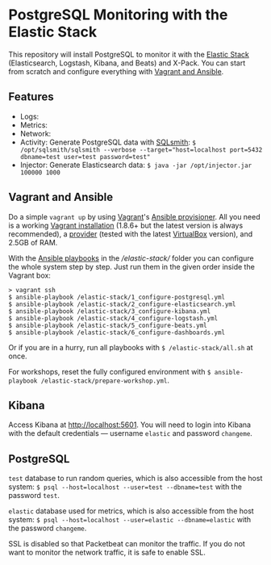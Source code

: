 # PostgreSQL Monitoring with the Elastic Stack

This repository will install PostgreSQL to monitor it with the [Elastic Stack](https://www.elastic.co/products) (Elasticsearch, Logstash, Kibana, and Beats) and X-Pack. You can start from scratch and configure everything with [Vagrant and Ansible](#vagrant-and-ansible).



## Features

* Logs:
* Metrics:
* Network:
* Activity: Generate PostgreSQL data with [SQLsmith](https://github.com/anse1/sqlsmith): `$ /opt/sqlsmith/sqlsmith --verbose --target="host=localhost port=5432 dbname=test user=test password=test"`
* Injector: Generate Elasticsearch data: `$ java -jar /opt/injector.jar 100000 1000`



## Vagrant and Ansible

Do a simple `vagrant up` by using [Vagrant](https://www.vagrantup.com)'s [Ansible provisioner](https://www.vagrantup.com/docs/provisioning/ansible.html). All you need is a working [Vagrant installation](https://www.vagrantup.com/docs/installation/) (1.8.6+ but the latest version is always recommended), a [provider](https://www.vagrantup.com/docs/providers/) (tested with the latest [VirtualBox](https://www.virtualbox.org) version), and 2.5GB of RAM.

With the [Ansible playbooks](https://docs.ansible.com/ansible/playbooks.html) in the */elastic-stack/* folder you can configure the whole system step by step. Just run them in the given order inside the Vagrant box:

```
> vagrant ssh
$ ansible-playbook /elastic-stack/1_configure-postgresql.yml
$ ansible-playbook /elastic-stack/2_configure-elasticsearch.yml
$ ansible-playbook /elastic-stack/3_configure-kibana.yml
$ ansible-playbook /elastic-stack/4_configure-logstash.yml
$ ansible-playbook /elastic-stack/5_configure-beats.yml
$ ansible-playbook /elastic-stack/6_configure-dashboards.yml
```

Or if you are in a hurry, run all playbooks with `$ /elastic-stack/all.sh` at once.

For workshops, reset the fully configured environment with `$ ansible-playbook /elastic-stack/prepare-workshop.yml`.


## Kibana

Access Kibana at [http://localhost:5601](http://localhost:5601). You will need to login into Kibana with the default credentials — username `elastic` and password `changeme`.



## PostgreSQL

`test` database to run random queries, which is also accessible from the host system: `$ psql --host=localhost --user=test --dbname=test` with the password `test`.

`elastic` database used for metrics, which is also accessible from the host system: `$ psql --host=localhost --user=elastic --dbname=elastic` with the password `changeme`.

SSL is disabled so that Packetbeat can monitor the traffic. If you do not want to monitor the network traffic, it is safe to enable SSL.
